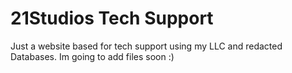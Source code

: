 # 21Studios Tech Support
Just a website based for tech support using my LLC and redacted Databases.
Im going to add files soon :)
